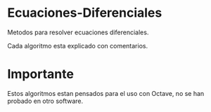 # Ecuaciones-Diferenciales
Metodos para resolver ecuaciones diferenciales.

Cada algoritmo esta explicado con comentarios.

#  Importante
Estos algoritmos estan pensados para el uso con Octave, no se han probado en otro software.

